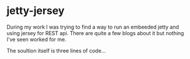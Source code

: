 # jetty-jersey

During my work I was trying to find a way to run an embeeded jetty and using jersey for REST api. There are quite a few blogs about it but nothing I've seen worked for me.

The soultion itself is three lines of code...
